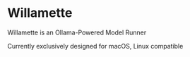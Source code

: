 # Willamette
Willamette is an Ollama-Powered Model Runner

Currently exclusively designed for macOS, Linux compatible

